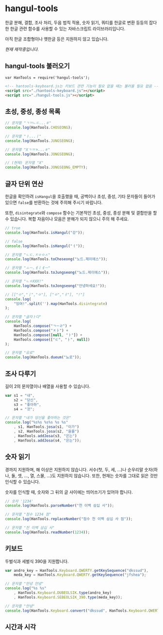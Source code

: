 # hangul-tools
한글 분해, 결합, 조사 처리, 두음 법칙 적용, 숫자 읽기, 쿼티를 한글로 변환 등등의
잡다한 한글 관련 함수를 사용할 수 있는 자바스크립트 라이브러리입니다.

아직 한글 조합형이나 옛한글 등은 지원하지 않고 있습니다.

*현재 제작중입니다.*

## hangul-tools 불러오기
`var HanTools = require('hangul-tools');`

```HTML
<!-- hantools-keyboard.js는 키보드 관련 기능이 필요 없을 때는 불러올 필요 없음 -->
<script src="./hantools-keyboard.js"></script>
<script src="./hangul-tools.js"></script>
```

## 초성, 중성, 종성 목록
```js
// 문자열 "ㄱㄲㄴㄷ...ㅎ"
console.log(HanTools.CHOSEONG);

// 문자열 "ㅏ...ㅣ"
console.log(HanTools.JUNGSEONG);

// 문자열 "Xㄱㄲㄳ...ㅎ"
console.log(HanTools.JONGSEONG);

// (현재) 문자열 "X"
console.log(HanTools.JONGSEONG_EMPTY);
```

## 글자 단위 연산
한글을 확인하려 `isHangul`을 호출했을 때, 공백이나 초성, 중성, 기타 문자들이 들어가 있으면 `false`를 반환하는 것에
주의해 주시기 바랍니다.

또한, `disintegrate`와 `compose` 함수는 기본적인 초성, 중성, 종성 분해 및 결합만을
할 수 있습니다. 복합 자음이나 모음은 분해가 되지 않으니 주의 해 주세요.

```js
// true
console.log(HanTools.isHangul("강"));

// false
console.log(HanTools.isHangul("ㅓ"));

// 문자열 "ㄴㄷ.ㅈㅇㅇㅅ"
console.log(HanTools.toChoseong("노드.제이에스"));

// 문자열 "ㅗㅡ.ㅔㅣㅔㅡ"
console.log(HanTools.toJungseong("노드.제이에스"));

// 문자열 "ㄴㅇXXX!"
console.log(HanTools.toJongseong("안녕하세요!"));

// [["ㅇ","ㅣ","ㅇ"], ["ㅇ","ㅕ"], "!"]
console.log(
	"잉여!".split('').map(HanTools.disintegrate)
);

// 문자열 "글자ㅏ다"
console.log(
	HanTools.compose("ㄱㅡㄹ") +
	HanTools.compose("ㅈㅏ") +
	HanTools.compose([null, "ㅏ"]) +
	HanTools.compose(["ㄷ", "ㅏ", null])
);

// 문자열 "요로"
console.log(HanTools.dueum("뇨로"));
```

## 조사 다루기
길이 2의 문자열이나 배열을 사용할 수 있습니다.

```js
var s1 = "내",
	s2 = "당신",
	s3 = "좋아하",
	s4 = "것";

// 문자열 "내가 당신을 좋아하는 것은"
console.log("%s%s %s%s %s %s"
	, s1, HanTools.josa(s1, "이가")
	, s2, HanTools.josa(s2, "을를")
	, HanTools.addJosa(s3, "은는")
	, HanTools.addJosa(s4, "은는"));
```

## 숫자 읽기
경까지 지원하며, 해 이상은 지원하지 않습니다. 서수(첫, 두, 세, ...)나 순우리말 숫자(하나, 둘, 셋, ..., 열, 스물, ...)도 지원하지 않습니다.
또한, 현재는 숫자를 그대로 읽은 것만 인식할 수 있습니다.

숫자를 인식할 때, 숫자와 그 뒤의 글 사이에는 띄어쓰기가 있어야 합니다.

```js
// 숫자 '1234'
console.log(HanTools.parseNumber("천 이백 삼십 사"));

// 문자열 "점수 1234 점"
console.log(HanTools.replaceNumber("점수 천 이백 삼십 사 점"));

// 문자열 "천 이백 삼십 사"
console.log(HanTools.readNumber(1234));
```

## 키보드
두벌식과 세벌식 390을 지원합니다.

```js
var andro_key = HanTools.Keyboard.QWERTY.getKeySequence("dkssud"),
	meda_key = HanTools.Keyboard.QWERTY.getKeySequence("jfshea");

// 문자열 "안녕 안녕"
console.log("%s %s"
	, HanTools.Keyboard.DUBEOLSIK.type(andro_key)
	, HanTools.Keyboard.SEBEOLSIK_390.type(meda_key));

// 문자열 "안녕"
console.log(HanTools.Keyboard.convert("dkssud", HanTools.Keyboard.QWERTY, HanTools.Keyboard.DUBEOLSIK));
```

## 시간과 시각
